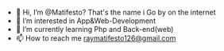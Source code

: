 - 👋 Hi, I’m @Matifesto? That's the name i Go by on the internet
- 👀 I’m interested in App&Web-Development
- 🌱 I’m currently learning Php and Back-end(web)
- 📫 How to reach me raymatifesto126@gmail.com

<!---
Matifesto/Matifesto is a ✨ special ✨ repository because its `README.md` (this file) appears on your GitHub profile.
You can click the Preview link to take a look at your changes.
--->

